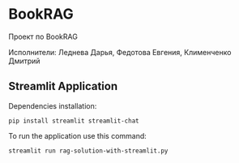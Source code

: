 # BookRAG

Проект по BookRAG

Исполнители: Леднева Дарья, Федотова Евгения, Клименченко Дмитрий

## Streamlit Application 
Dependencies installation:

`pip install streamlit streamlit-chat
`

To run the application use this command:

`streamlit run rag-solution-with-streamlit.py
`
